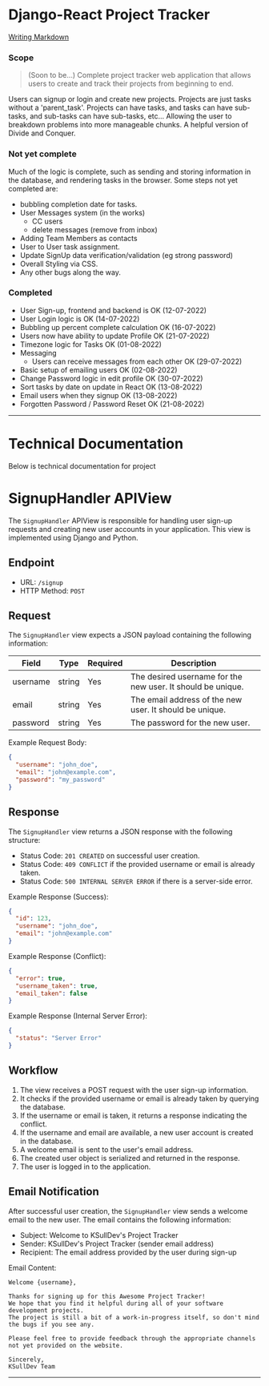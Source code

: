 ﻿# Django-React Project Tracker

[Writing Markdown](https://www.freecodecamp.org/news/markdown-cheat-sheet/)

### Scope
> (Soon to be...) Complete project tracker web application that allows users 
> to create and track their projects from beginning to end. 

Users can signup or login and create new projects. 
Projects are just tasks without a 'parent_task'.
Projects can have tasks, and tasks can have sub-tasks,
and sub-tasks can have sub-tasks, etc...
Allowing the user to breakdown problems into more manageable chunks.
A helpful version of Divide and Conquer. 

### Not yet complete
Much of the logic is complete, such as sending and storing information in the database,
and rendering tasks in the browser. Some steps not yet completed are:
* bubbling completion date for tasks.
* User Messages system (in the works)
  * CC users
  * delete messages (remove from inbox)
* Adding Team Members as contacts
* User to User task assignment.
* Update SignUp data verification/validation (eg strong password)
* Overall Styling via CSS.
* Any other bugs along the way. 

### Completed
* User Sign-up, frontend and backend is OK (12-07-2022)
* User Login logic is OK (14-07-2022)
* Bubbling up percent complete calculation OK (16-07-2022)
* Users now have ability to update Profile OK (21-07-2022)
* Timezone logic for Tasks OK (01-08-2022)
* Messaging
  * Users can receive messages from each other OK (29-07-2022)
* Basic setup of emailing users OK (02-08-2022)
* Change Password logic in edit profile OK (30-07-2022)
* Sort tasks by date on update in React OK (13-08-2022)
* Email users when they signup OK (13-08-2022)
* Forgotten Password / Password Reset OK (21-08-2022)


---
# Technical Documentation

Below is technical documentation for project

# SignupHandler APIView

The `SignupHandler` APIView is responsible for handling user sign-up requests and creating new user accounts in your application. This view is implemented using Django and Python.

## Endpoint

- URL: `/signup`
- HTTP Method: `POST`

## Request

The `SignupHandler` view expects a JSON payload containing the following information:

| Field      | Type   | Required | Description                   |
|------------|--------|----------|-------------------------------|
| username   | string | Yes      | The desired username for the new user. It should be unique. |
| email      | string | Yes      | The email address of the new user. It should be unique.      |
| password   | string | Yes      | The password for the new user.                               |

Example Request Body:

```json
{
  "username": "john_doe",
  "email": "john@example.com",
  "password": "my_password"
}
```

## Response

The `SignupHandler` view returns a JSON response with the following structure:

- Status Code: `201 CREATED` on successful user creation.
- Status Code: `409 CONFLICT` if the provided username or email is already taken.
- Status Code: `500 INTERNAL SERVER ERROR` if there is a server-side error.

Example Response (Success):

```json
{
  "id": 123,
  "username": "john_doe",
  "email": "john@example.com"
}
```

Example Response (Conflict):

```json
{
  "error": true,
  "username_taken": true,
  "email_taken": false
}
```

Example Response (Internal Server Error):

```json
{
  "status": "Server Error"
}
```

## Workflow

1. The view receives a POST request with the user sign-up information.
2. It checks if the provided username or email is already taken by querying the database.
3. If the username or email is taken, it returns a response indicating the conflict.
4. If the username and email are available, a new user account is created in the database.
5. A welcome email is sent to the user's email address.
6. The created user object is serialized and returned in the response.
7. The user is logged in to the application.

## Email Notification

After successful user creation, the `SignupHandler` view sends a welcome email to the new user. The email contains the following information:

- Subject: Welcome to KSullDev's Project Tracker
- Sender: KSullDev's Project Tracker (sender email address)
- Recipient: The email address provided by the user during sign-up

Email Content:

```
Welcome {username},

Thanks for signing up for this Awesome Project Tracker!
We hope that you find it helpful during all of your software development projects.
The project is still a bit of a work-in-progress itself, so don't mind the bugs if you see any.

Please feel free to provide feedback through the appropriate channels not yet provided on the website.

Sincerely,
KSullDev Team
```

---
